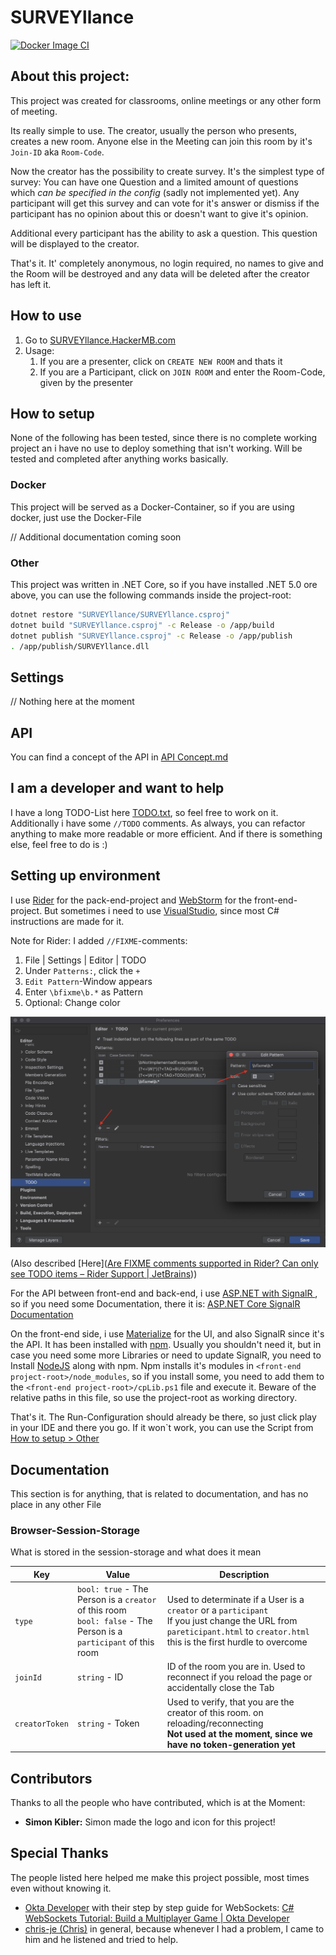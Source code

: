 # SURVEYllance

[![Docker Image CI](https://github.com/benehmb/SURVEYllance/actions/workflows/docker-image.yml/badge.svg)](https://github.com/benehmb/SURVEYllance/actions/workflows/docker-image.yml)

## About this project:

This project was created for classrooms, online meetings or any other form of meeting.

Its really simple to use. The creator, usually the person who presents, creates a new room. Anyone else in the Meeting can join this room by it's `Join-ID` aka `Room-Code`.

Now the creator has the possibility to create survey. It's the simplest type of survey: You can have one Question and a limited amount of questions which *can be specified in the config* (sadly not implemented yet). Any participant will get this survey and can vote for it's answer or dismiss if the participant has no opinion about this or doesn't want to give it's opinion.

Additional every participant has the ability to ask a question. This question will be displayed to the creator.

That's it. It' completely anonymous, no login required, no names to give and the Room will be destroyed and any data will be deleted after the creator has left it.



## How to use

1. Go to [SURVEYllance.HackerMB.com](https://SURVEYllance.hackermb.com/)
2. Usage:
   1. If you are a presenter, click on  `CREATE NEW ROOM` and thats it
   2. If you are a Participant, click on `JOIN ROOM` and enter the Room-Code, given by the presenter



## How to setup

None of the following has been tested, since there is no complete working project an i have no use to deploy something that isn't working. Will be tested and completed after anything works basically.

### Docker

This project will be served as a Docker-Container, so if you are using docker, just use the Docker-File

// Additional documentation coming soon

### Other

This project was written in .NET Core, so if you have installed .NET 5.0 ore above, you can use the following commands inside the project-root: 

```bash
dotnet restore "SURVEYllance/SURVEYllance.csproj"
dotnet build "SURVEYllance.csproj" -c Release -o /app/build
dotnet publish "SURVEYllance.csproj" -c Release -o /app/publish
. /app/publish/SURVEYllance.dll
```

## Settings

// Nothing here at the moment

## API

You can find a concept of the API in [API Concept.md](./SURVEYllance/API%20Concept.md)

## I am a developer and want to help

I have a long TODO-List here [TODO.txt](./SURVEYllance/TODO.txt), so feel free to work on it. Additionally i have some `//TODO` comments. As always, you can refactor anything to make more readable or more efficient. And if there is something else, feel free to do is :)

## Setting up environment

I use [Rider](https://www.jetbrains.com/rider/) for the pack-end-project and [WebStorm](https://www.jetbrains.com/webstorm/) for the front-end-project. But sometimes i need to use [VisualStudio](https://visualstudio.microsoft.com/), since most C# instructions are made for it.

Note for Rider: I added `//FIXME`-comments:

1. File | Settings | Editor | TODO
2. Under `Patterns:`, click the `+`
3. `Edit Pattern`-Window appears
4. Enter `\bfixme\b.*` as Pattern
5. Optional: Change color

![fixme-settings](Images/fixme-settings.png)

(Also described [Here]([Are FIXME comments supported in Rider? Can only see TODO items – Rider Support | JetBrains](https://rider-support.jetbrains.com/hc/en-us/community/posts/360009890900-Are-FIXME-comments-supported-in-Rider-Can-only-see-TODO-items)))

For the API between front-end and back-end, i use [ASP.NET with SignalR ](https://dotnet.microsoft.com/apps/aspnet/signalr), so if you need some Documentation, there it is: [ASP.NET Core SignalR Documentation](https://docs.microsoft.com/de-de/aspnet/core/signalr/introduction)

On the front-end side, i use [Materialize](https://materializecss.com/) for the UI, and also SignalR since it's the API. It has been installed with [npm](https://www.npmjs.com/). Usually you shouldn't need it, but in case you need some more Libraries or need to update SignalR, you need to Install [NodeJS](https://nodejs.org/) along with npm. Npm installs it's modules in `<front-end project-root>/node_modules`, so if you install some, you need to add them to the `<front-end project-root>/cpLib.ps1` file and execute it. Beware of the relative paths in this file, so use the project-root as working directory.

That's it. The Run-Configuration should already be there, so just click play in your IDE and there you go. If it won`t work, you can use the Script from [How to setup > Other](#Other)

## Documentation

This section is for anything, that is related to documentation, and has no place in any other File

### Browser-Session-Storage

What is stored in the session-storage and what does it mean

| Key            | Value                                                        | Description                                                  |
| -------------- | ------------------------------------------------------------ | ------------------------------------------------------------ |
| `type`         | `bool: true` - The Person is a `creator` of this room<br />`bool: false` - The Person is a `participant` of this room | Used to determinate if a User is a `creator` or a `participant`<br />If you just change the URL from `pareticipant.html` to `creator.html` this is the first hurdle to overcome |
| `joinId`       | `string` - ID                                                | ID of the room you are in. Used to reconnect if you reload the page or accidentally close the Tab |
| `creatorToken` | `string` - Token                                             | Used to verify, that you are the creator of this room. on reloading/reconnecting<br />**Not used at the moment, since we have no token-generation yet** |

 ## Contributors

Thanks to all the people who have contributed, which is at the Moment:

- **Simon Kibler:** Simon made the logo and icon for this project!

## Special Thanks

The people listed here helped me make this project possible, most times even without knowing it.

- [Okta Developer](https://github.com/oktadev) with their step by step guide for WebSockets: [C# WebSockets Tutorial: Build a Multiplayer Game | Okta Developer](https://developer.okta.com/blog/2019/11/21/csharp-websockets-tutorial)
- [chris-je (Chris)](https://github.com/chris-je) in general, because whenever I had a problem, I came to him and he listened and tried to help.
